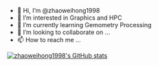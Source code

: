 - 👋 Hi, I’m @zhaoweihong1998
- 👀 I’m interested in Graphics and HPC
- 🌱 I’m currently learning Gemometry Processing
- 💞️ I’m looking to collaborate on ...
- 📫 How to reach me ...

[![zhaoweihong1998's GitHub stats](https://github-readme-stats.vercel.app/api?username=zhaoweihong1998&show_icons=true&theme=radical)](https://github.com/anuraghazra/github-readme-stats)

<!---
zhaoweihong1998/zhaoweihong1998 is a ✨ special ✨ repository because its `README.md` (this file) appears on your GitHub profile.
You can click the Preview link to take a look at your changes.
--->
